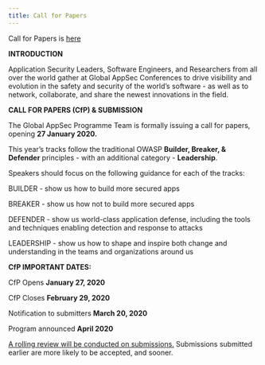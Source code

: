 ```yaml
---
title: Call for Papers 
---
```


Call for Papers is <a href = "https://owasp.submittable.com/submit/157930/global-appsec-dublin-2020-cfp" target="_blank">here</a>
<p></p>
<b>INTRODUCTION</b>

Application Security Leaders, Software Engineers, and Researchers from all over the world gather at Global AppSec Conferences to drive visibility and evolution in the safety and security of the world’s software - as well as to network, collaborate, and share the newest innovations in the field. 

<b>CALL FOR PAPERS (CfP) & SUBMISSION</b>

The Global AppSec Programme Team is formally issuing a call for papers, opening <b>27 January 2020.</b> 

This year’s tracks follow the traditional OWASP <b>Builder, Breaker, & Defender</b> principles - with an additional category - <b>Leadership</b>. 


Speakers should focus on the following guidance for each of the tracks:

BUILDER - show us how to build more secured apps

BREAKER - show us how not to build more secured apps

DEFENDER - show us world-class application defense, including the tools and techniques enabling detection and response to attacks

LEADERSHIP - show us how to shape and inspire both change and understanding in the teams and organizations around us 


<b>CfP IMPORTANT DATES:</b> 

CfP Opens <b>January 27, 2020</b>

CfP Closes <b>February 29, 2020</b>

Notification to submitters <b>March 20, 2020</b>

Program announced  <b>April 2020</b>


<u>A rolling review will be conducted on submissions.</u>  Submissions submitted earlier are more likely to be accepted, and sooner. 